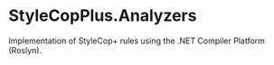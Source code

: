 # StyleCopPlus.Analyzers

Implementation of StyleCop+ rules using the .NET Compiler Platform (Roslyn).
